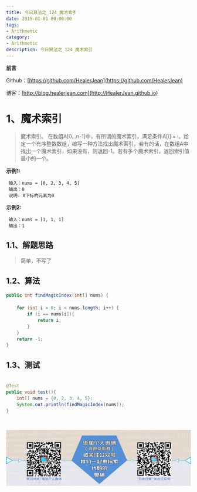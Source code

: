 ```yaml
---
title: 今日算法之_124_魔术索引
date: 2015-01-01 00:00:00
tags: 
- Arithmetic
category: 
- Arithmetic
description: 今日算法之_124_魔术索引
---
```


**前言**     

 Github：[https://github.com/HealerJean](https://github.com/HealerJean)         

 博客：[http://blog.healerjean.com](http://HealerJean.github.io)          



# 1、魔术索引
> 魔术索引。 在数组A[0...n-1]中，有所谓的魔术索引，满足条件A[i] = i。给定一个有序整数数组，编写一种方法找出魔术索引，若有的话，在数组A中找出一个魔术索引，如果没有，则返回-1。若有多个魔术索引，返回索引值最小的一个。



**示例1:**

```
 输入：nums = [0, 2, 3, 4, 5]
 输出：0
 说明: 0下标的元素为0
```

**示例2:**

```
 输入：nums = [1, 1, 1]
 输出：1
```

## 1.1、解题思路 

>  简单，不写了



## 1.2、算法

```java
public int findMagicIndex(int[] nums) {

    for (int i = 0; i < nums.length; i++) {
        if (i == nums[i]){
            return i;
        }
    }
    return -1;
}
```




## 1.3、测试 

```java

@Test
public void test(){
    int[] nums = {0, 2, 3, 4, 5};
    System.out.println(findMagicIndex(nums));
}

```



​          

![ContactAuthor](https://raw.githubusercontent.com/HealerJean/HealerJean.github.io/master/assets/img/artical_bottom.jpg)



<link rel="stylesheet" href="https://unpkg.com/gitalk/dist/gitalk.css">

<script src="https://unpkg.com/gitalk@latest/dist/gitalk.min.js"></script> 
<div id="gitalk-container"></div>    
 <script type="text/javascript">
    var gitalk = new Gitalk({
		clientID: `1d164cd85549874d0e3a`,
		clientSecret: `527c3d223d1e6608953e835b547061037d140355`,
		repo: `HealerJean.github.io`,
		owner: 'HealerJean',
		admin: ['HealerJean'],
		id: 'dnM8vgb2RmrOE6iC',
    });
    gitalk.render('gitalk-container');
</script> 


